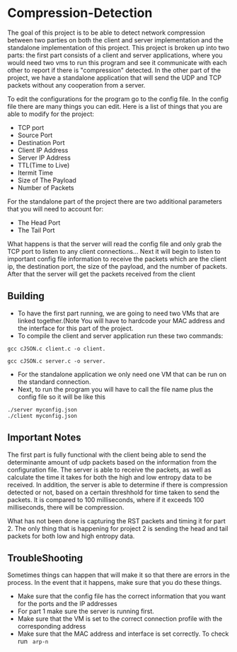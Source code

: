 # Compression-Detection

The goal of this project is to be able to detect network compression between two parties on both the client and server implementation and the standalone implementation of this project. This project is broken up into two parts: the first part consists of a client and server applications, where you would need two vms to run this program and see it communicate with each other to report if there is "compression" detected. In the other part of the project, we have a standalone application that will send the UDP and TCP packets without any cooperation from a server.

To edit the configurations for the program go to the config file. In the config file there are many things you can edit. Here is a list of things that you are able to modify for the project:

* TCP port
* Source Port
* Destination Port
* Client IP Address
* Server IP Address
* TTL(Time to Live)
* Itermit Time
* Size of The Payload
* Number of Packets

For the standalone part of the project there are two additional parameters that you will need to account for:
 
* The Head Port
* The Tail Port

What happens is that the server will read the config file and only grab the TCP port to listen to any client connections... Next it will begin to listen to important config file information to receive the packets which are the client ip, the destination port, the size of the payload, and the number of packets. After that the server will get the packets received from the client


## Building

* To have the first part running, we are going to need two VMs that are linked together.(Note You will have to hardcode your MAC address and the interface for this part of the project.
* To compile the client and server application run these two commands:

```
gcc cJSON.c client.c -o client.
 
gcc cJSON.c server.c -o server.
```
 * For the standalone application we only need one VM that can be run on the standard connection.
 * Next, to run the program you will have to call the file name plus the config file so it will be like this
```
./server myconfig.json
./client myconfig.json
```


## Important Notes
The first part is fully functional with the client being able to send the determinante amount of udp packets based on the information from the configuration file. The server is able to receive the packets, as well as calculate the time it takes for both the high and low entropy data to be received. In addition, the server is able to determine if there is compression detected or not, based on a certain threshhold for time taken to send the packets. It is compared to 100 milliseconds, where if it exceeds 100 milliseconds, there will be compression. 

What has not been done is capturing the RST packets and timing it for part 2. The only thing that is happening for project 2 is sending the head and tail packets for both low and high entropy data.

## TroubleShooting
Sometimes things can happen that will make it so that there are errors in the process. In the event that it happens, make sure that you do these things. 

* Make sure that the config file has the correct information that you want for the ports and the IP addresses
* For part 1 make sure the server is running first.
* Make sure that the VM is set to the correct connection profile with the corresponding address
* Make sure that the MAC address and interface is set correctly. To check run ``` arp-n```



